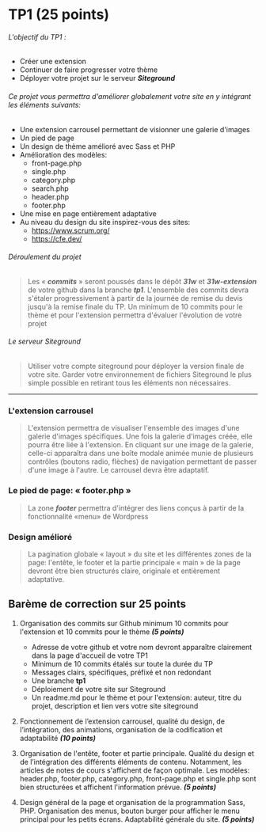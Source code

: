 # TP1 (25 points)

###### L\'objectif du TP1 :

- Créer une extension
- Continuer de faire progresser votre thème
- Déployer votre projet sur le serveur **_Siteground_**

###### Ce projet vous permettra d\'améliorer globalement votre site en y intégrant les éléments suivants:

- Une extension carrousel permettant de visionner une galerie d\'images
- Un pied de page
- Un design de thème amélioré avec Sass et PHP
- Amélioration des modèles:
  - front-page.php
  - single.php
  - category.php
  - search.php
  - header.php
  - footer.php
- Une mise en page entièrement adaptative
- Au niveau du design du site inspirez-vous des sites:
  - https://www.scrum.org/
  - https://cfe.dev/

###### Déroulement du projet

> Les « **_commits_** » seront poussés dans le dépôt **_31w_** et **_31w-extension_** de votre github dans la branche **_tp1_**.
> L\'ensemble des commits devra s\'étaler progressivement à partir de la journée de remise du devis jusqu\'à la remise finale du TP.
> Un minimum de 10 commits pour le thème et pour l\'extension permettra d\'évaluer l\'évolution de votre projet

###### Le serveur Siteground

> Utiliser votre compte siteground pour déployer la version finale de votre site.
> Garder votre environnement de fichiers Siteground le plus simple possible en retirant tous les éléments non nécessaires.

---

### L\'extension carrousel

> L\'extension permettra de visualiser l\'ensemble des images d\'une galerie d\'images spécifiques. Une fois la galerie d\'images créée, elle pourra être liée à l\'extension. En cliquant sur une image de la galerie, celle-ci apparaîtra dans une boîte modale animée munie de plusieurs contrôles (boutons radio, flèches) de navigation permettant de passer d\'une image à l\'autre. Le carrousel devra être adaptatif.

### Le pied de page: « **footer.php** »

> La zone **_footer_** permettra d\'intégrer des liens conçus à partir de la fonctionnalité «menu» de Wordpress

### Design amélioré

> La pagination globale « layout » du site et les différentes zones de la page: l'entête, le footer et la partie principale « main » de la page devront être bien structurés claire, originale et entièrement adaptative.

## Barème de correction sur 25 points

1. Organisation des commits sur Github minimum 10 commits pour l'extension et 10 commits pour le thème **_(5 points)_**

   - Adresse de votre github et votre nom devront apparaître clairement dans la page d'accueil de votre TP1
   - Minimum de 10 commits étalés sur toute la durée du TP
   - Messages clairs, spécifiques, préfixé et non redondant
   - Une branche **tp1**
   - Déploiement de votre site sur Siteground
   - Un readme.md pour le thème et pour l'extension: auteur, titre du projet, description et lien vers votre site siteground

2. Fonctionnement de l’extension carrousel, qualité du design, de l’intégration, des animations, organisation de la codification et adaptabilité **_(10 points)_**
3. Organisation de l'entête, footer et partie principale. Qualité du design et de l’intégration des différents éléments de contenu. Notamment, les articles de notes de cours s'affichent de façon optimale. Les modèles: header.php, footer.php, category.php, front-page.php et single.php sont bien structurées et affichent l'information prévue. **_(5 points)_**
4. Design général de la page et organisation de la programmation Sass, PHP. Organisation des menus, bouton burger pour afficher le menu principal pour les petits écrans. Adaptabilité générale du site. **_(5 points)_**